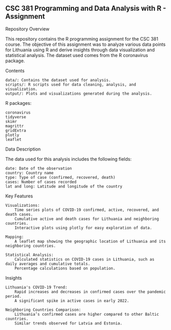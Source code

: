 ## CSC 381 Programming and Data Analysis with R - Assignment ##

Repository Overview

This repository contains the R programming assignment for the CSC 381 course. The objective of this assignment was to analyze various data points for Lithuania using R and derive insights through data visualization and statistical analysis. The dataset used comes from the R coronavirus package.

Contents

    data/: Contains the dataset used for analysis.
    scripts/: R scripts used for data cleaning, analysis, and visualization.
    output/: Plots and visualizations generated during the analysis.

R packages:

    coronavirus
    tidyverse
    skimr
    magrittr
    gridExtra
    plotly
    leaflet

Data Description

The data used for this analysis includes the following fields:

    date: Date of the observation
    country: Country name
    type: Type of case (confirmed, recovered, death)
    cases: Number of cases recorded
    lat and long: Latitude and longitude of the country

Key Features

    Visualizations:
        Time series plots of COVID-19 confirmed, active, recovered, and death cases.
        Cumulative active and death cases for Lithuania and neighboring countries.
        Interactive plots using plotly for easy exploration of data.

    Mapping:
        A leaflet map showing the geographic location of Lithuania and its neighboring countries.

    Statistical Analysis:
        Calculated statistics on COVID-19 cases in Lithuania, such as daily averages and cumulative totals.
        Percentage calculations based on population.

Insights

    Lithuania's COVID-19 Trend:
        Rapid increases and decreases in confirmed cases over the pandemic period.
        A significant spike in active cases in early 2022.

    Neighboring Countries Comparison:
        Lithuania’s confirmed cases are higher compared to other Baltic countries.
        Similar trends observed for Latvia and Estonia.

